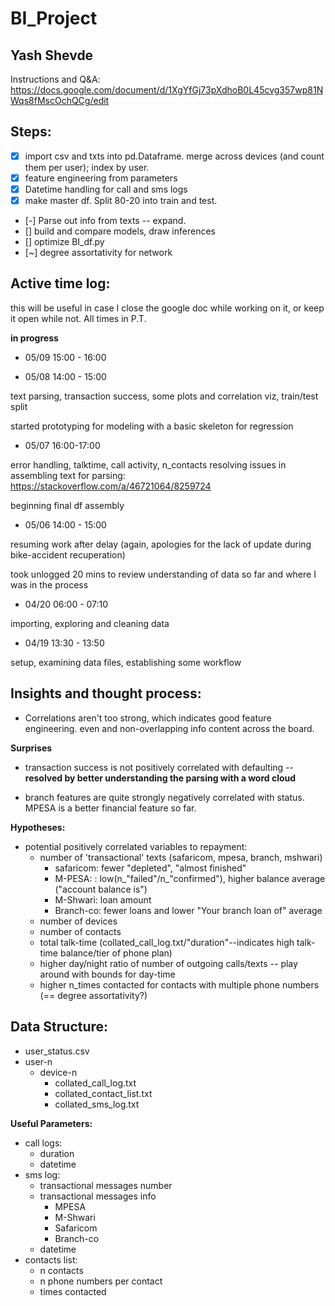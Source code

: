 # BI_Project
## Yash Shevde
Instructions and Q&A:
https://docs.google.com/document/d/1XgYfGj73pXdhoB0L45cvg357wp81NWqs8fMscOchQCg/edit

## **Steps:**
- [x] import csv and txts into pd.Dataframe. merge across devices (and count them per user); index by user.
- [x] feature engineering from parameters
- [x] Datetime handling for call and sms logs
- [x] make master df. Split 80-20 into train and test.
- [-] Parse out info from texts -- expand.
- [] build and compare models, draw inferences
- [] optimize BI_df.py
- [~] degree assortativity for network

## Active time log:
this will be useful in case I close the google doc while working on it, or keep it open while not.
All times in P.T.

**in progress**

* 05/09 15:00 - 16:00



* 05/08 14:00 - 15:00

text parsing, transaction success, some plots and correlation viz, train/test split

started prototyping for modeling with a basic skeleton for regression

* 05/07 16:00-17:00

error handling, talktime, call activity, n_contacts
resolving issues in assembling text for parsing: https://stackoverflow.com/a/46721064/8259724

beginning final df assembly

* 05/06 14:00 - 15:00

resuming work after delay (again, apologies for the lack of update during bike-accident recuperation)

took unlogged 20 mins to review understanding of data so far and where I was in the process

* 04/20 06:00 - 07:10

importing, exploring and cleaning data

* 04/19 13:30 - 13:50

setup, examining data files, establishing some workflow

## Insights and thought process:

* Correlations aren't too strong, which indicates good feature engineering. even and non-overlapping info content across the board.

**Surprises**

* transaction success is not positively correlated with defaulting --
**resolved by better understanding the parsing with a word cloud**

* branch features are quite strongly negatively correlated with status. MPESA is a better financial feature so far.

**Hypotheses:**

* potential positively correlated variables to repayment:
    * number of 'transactional' texts (safaricom, mpesa, branch, mshwari)
        * safaricom: fewer "depleted", "almost finished"
        * M-PESA: : low(n_"failed"/n_"confirmed"), higher balance average ("account balance is")
        * M-Shwari: loan amount
        * Branch-co: fewer loans and lower "Your branch loan of" average
    * number of devices
    * number of contacts
    * total talk-time (collated_call_log.txt/"duration"--indicates high talk-time balance/tier of phone plan)
    * higher day/night ratio of number of outgoing calls/texts -- play around with bounds for day-time
    * higher n_times contacted for contacts with multiple phone numbers (== degree assortativity?)

## **Data Structure:**
* user_status.csv
* user-n
    * device-n
        * collated_call_log.txt
        * collated_contact_list.txt
        * collated_sms_log.txt

**Useful Parameters:**

* call logs:
    * duration
    * datetime
* sms log:
    * transactional messages number
    * transactional messages info
        * MPESA
        * M-Shwari
        * Safaricom
        * Branch-co
    * datetime
* contacts list:
    * n contacts
    * n phone numbers per contact
    * times contacted

